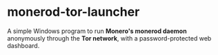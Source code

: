 # monerod-tor-launcher
A simple Windows program to run **Monero's monerod daemon** anonymously through the **Tor network**, with a password-protected web dashboard.
